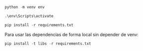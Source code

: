 ```python
python -m venv env
```

```python
.\env\Scripts\activate
```

```python
pip install -r requirements.txt
```
Para usar las dependencias de forma local sin depender de venv:

```python
pip install -t libs -r requirements.txt
```
